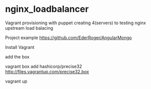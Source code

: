 # nginx_loadbalancer
Vagrant provisioning with puppet creating 4(servers)  to testing nginx upstream load balacing

 Project example https://github.com/EderRoger/AngularMongo

 Install Vagrant

 add the box   

vagrant box add hashicorp/precise32 http://files.vagrantup.com/precise32.box

vagrant up
